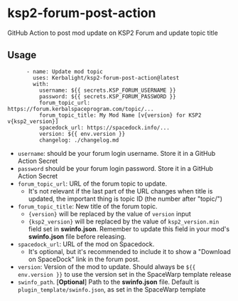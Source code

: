 # ksp2-forum-post-action
GitHub Action to post mod update on KSP2 Forum and update topic title

## Usage

```
      - name: Update mod topic 
        uses: Kerbalight/ksp2-forum-post-action@latest
        with:
          username: ${{ secrets.KSP_FORUM_USERNAME }}
          password: ${{ secrets.KSP_FORUM_PASSWORD }}
          forum_topic_url: https://forum.kerbalspaceprogram.com/topic/...
          forum_topic_title: My Mod Name [v{version} for KSP2 v{ksp2_version}]
          spacedock_url: https://spacedock.info/...
          version: ${{ env.version }}
          changelog: ./changelog.md
```

- `username`: should be your forum login username. Store it in a GitHub Action Secret
- `password` should be your forum login password. Store it in a GitHub Action Secret
- `forum_topic_url`: URL of the forum topic to update. 
  - It's not relevant if the last part of the URL changes when title is updated, the important thing is topic ID (the number after "topic/")
- `forum_topic_title`: New title of the forum topic.
  - `{version}` will be replaced by the value of `version` input
  - `{ksp2_version}` will be replaced by the value of `ksp2_version.min` field set in **swinfo.json**. Remember to update this field in your mod's **swinfo.json** file before releasing.
- `spacedock_url`: URL of the mod on Spacedock.
  - It's optional, but it's recommended to include it to show a "Download on SpaceDock" link in the forum post.
- `version`: Version of the mod to update. Should always be `${{ env.version }}` to use the version set in the SpaceWarp template release
- `swinfo_path`. [**Optional**] Path to the **swinfo.json** file. Default is `plugin_template/swinfo.json`, as set in the SpaceWarp template